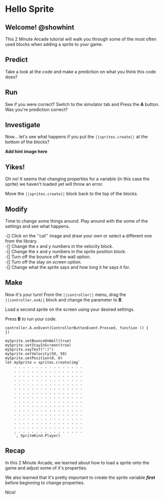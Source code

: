 # Hello Sprite

## Welcome! @showhint
This 2 Minute Arcade tutorial will walk you through some of the most often used blocks when adding a sprite to your game.

## Predict
Take a look at the code and make a prediction on what you think this code does?

## Run
See if you were correct? Switch to the simulator tab and Press the **A** button. Was you're prediction correct?

## Investigate
Now... let's see what happens if you put the ``||sprites.create||`` at the bottom of the blocks?

**Add hint image here**

## Yikes!
Oh no! It seems that changing properties for a variable (in this case the sprite) we haven't loaded yet will throw an error.

Move the ``||sprites.create||`` block back to the top of the blocks.

## Modify
Time to change some things around. Play around with the some of the settings and see what happens.

-[] Click on the ''cat'' image and draw your own or select a different one from the library.  
-[] Change the x and y numbers in the velocity block.  
-[] Change the x and y numbers in the sprite position block.  
-[] Turn off the bounce off the wall option.  
-[] Turn off the stay on screen option.  
-[] Change what the sprite says and how long it he says it for.

## Make
Now it's your turn! From the ``||controller||`` menu, drag the ``||controller.onA||`` block and change the parameter to **B**.

Load a second sprite on the screen using your desired settings.

Press **B** to run your code.

```blocks
controller.A.onEvent(ControllerButtonEvent.Pressed, function () {
})

mySprite.setBounceOnWall(true)
mySprite.setStayInScreen(true)
mySprite.sayText(":)")
mySprite.setVelocity(50, 50)
mySprite.setPosition(0, 0)
let mySprite = sprites.create(img`
    . . . . . . . . . . . . . . . . 
    . . . . . . . . . . . . . . . . 
    . . . . . . . . . . . . . . . . 
    . . . . . . . . . . . . . . . . 
    . . . . . . . . . . . . . . . . 
    . . . . . . . . . . . . . . . . 
    . . . . . . . . . . . . . . . . 
    . . . . . . . . . . . . . . . . 
    . . . . . . . . . . . . . . . . 
    . . . . . . . . . . . . . . . . 
    . . . . . . . . . . . . . . . . 
    . . . . . . . . . . . . . . . . 
    . . . . . . . . . . . . . . . . 
    . . . . . . . . . . . . . . . . 
    . . . . . . . . . . . . . . . . 
    . . . . . . . . . . . . . . . . 
    `, SpriteKind.Player)
```

## Recap
In this 2 Minute Arcade, we learned about how to load a sprite onto the game and adjust some of it's properties.

We also learned that it's pretty important to create the sprite variable ***first*** before beginning to change properties.

Nice!